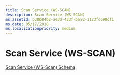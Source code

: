 ```yaml
---
title: Scan Service (WS-SCAN)
description: Scan Service (WS-SCAN)
ms.assetid: b38b84b2-ae3d-433f-ba82-1123fd698df1
ms.date: 05/17/2018
ms.localizationpriority: medium
---
```


# Scan Service (WS-SCAN)


[Scan Service (WS-Scan) Schema](./scan-service--ws-scan--schema.md)